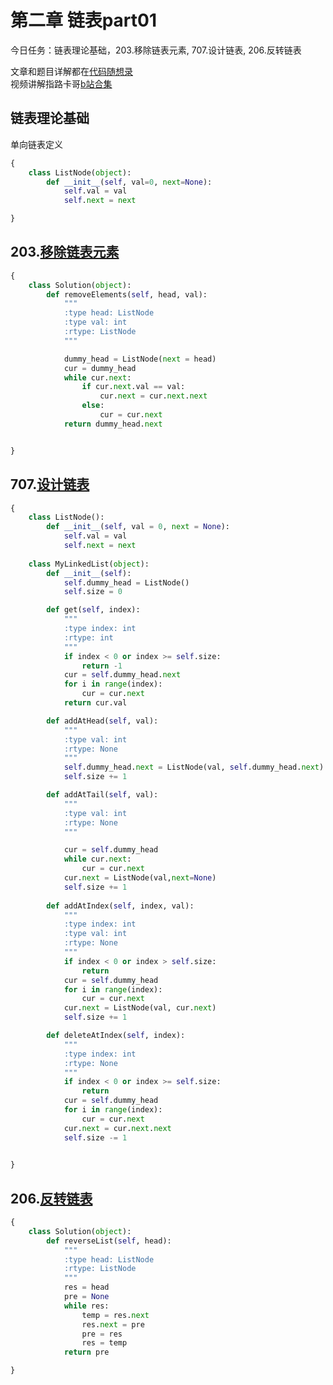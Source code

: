 # 第二章  链表part01

今日任务：链表理论基础，203.移除链表元素, 707.设计链表, 206.反转链表  

文章和题目详解都在[代码随想录](https://programmercarl.com/)  
视频讲解指路卡哥[b站合集](https://space.bilibili.com/525438321/channel/collectiondetail?sid=180037)

## 链表理论基础
单向链表定义
```python
{
    class ListNode(object):
        def __init__(self, val=0, next=None):
            self.val = val
            self.next = next

}
```

## 203.[移除链表元素](https://leetcode.com/problems/remove-linked-list-elements/description/) 
```python
{
    class Solution(object):
        def removeElements(self, head, val):
            """
            :type head: ListNode
            :type val: int
            :rtype: ListNode
            """

            dummy_head = ListNode(next = head)
            cur = dummy_head
            while cur.next:
                if cur.next.val == val:
                    cur.next = cur.next.next
                else:
                    cur = cur.next
            return dummy_head.next


}
```

## 707.[设计链表](https://leetcode.com/problems/design-linked-list/description/) 
```python
{
    class ListNode():
        def __init__(self, val = 0, next = None):
            self.val = val
            self.next = next
    
    class MyLinkedList(object):
        def __init__(self):
            self.dummy_head = ListNode()
            self.size = 0

        def get(self, index):
            """
            :type index: int
            :rtype: int
            """
            if index < 0 or index >= self.size:
                return -1
            cur = self.dummy_head.next
            for i in range(index):
                cur = cur.next
            return cur.val

        def addAtHead(self, val):
            """
            :type val: int
            :rtype: None
            """
            self.dummy_head.next = ListNode(val, self.dummy_head.next)
            self.size += 1 

        def addAtTail(self, val):
            """
            :type val: int
            :rtype: None
            """

            cur = self.dummy_head
            while cur.next:
                cur = cur.next
            cur.next = ListNode(val,next=None)
            self.size += 1 
                
        def addAtIndex(self, index, val):
            """
            :type index: int
            :type val: int
            :rtype: None
            """
            if index < 0 or index > self.size:
                return
            cur = self.dummy_head
            for i in range(index):
                cur = cur.next
            cur.next = ListNode(val, cur.next)
            self.size += 1

        def deleteAtIndex(self, index):
            """
            :type index: int
            :rtype: None
            """
            if index < 0 or index >= self.size:
                return
            cur = self.dummy_head
            for i in range(index):
                cur = cur.next
            cur.next = cur.next.next 
            self.size -= 1 
     

}
```

## 206.[反转链表](https://leetcode.com/problems/reverse-linked-list/description/) 
```python
{
    class Solution(object):
        def reverseList(self, head):
            """
            :type head: ListNode
            :rtype: ListNode
            """
            res = head
            pre = None
            while res:
                temp = res.next
                res.next = pre 
                pre = res
                res = temp
            return pre

}
```


